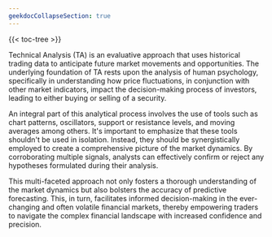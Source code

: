 ```yaml
---
geekdocCollapseSection: true
---
```


{{< toc-tree >}}


Technical Analysis (TA) is an evaluative approach that uses historical trading data to anticipate future market movements and opportunities. The underlying foundation of TA rests upon the analysis of human psychology, specifically in understanding how price fluctuations, in conjunction with other market indicators, impact the decision-making process of investors, leading to either buying or selling of a security.

An integral part of this analytical process involves the use of tools such as chart patterns, oscillators, support or resistance levels, and moving averages among others. It's important to emphasize that these tools shouldn't be used in isolation. Instead, they should be synergistically employed to create a comprehensive picture of the market dynamics. By corroborating multiple signals, analysts can effectively confirm or reject any hypotheses formulated during their analysis.

This multi-faceted approach not only fosters a thorough understanding of the market dynamics but also bolsters the accuracy of predictive forecasting. This, in turn, facilitates informed decision-making in the ever-changing and often volatile financial markets, thereby empowering traders to navigate the complex financial landscape with increased confidence and precision.

